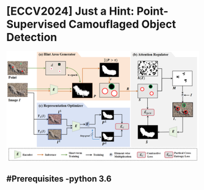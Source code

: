 # [ECCV2024] Just a Hint: Point-Supervised Camouflaged Object Detection


![Framework](figure/Framework.png)


#Prerequisites
-python 3.6
-
